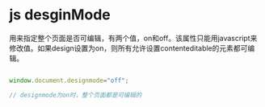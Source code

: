 # js desginMode

用来指定整个页面是否可编辑，有两个值，on和off。该属性只能用javascript来修改值。如果design设置为on，则所有允许设置contenteditable的元素都可编辑。

```js

window.document.designmode="off";

// designmode为on时，整个页面都是可编辑的
```
